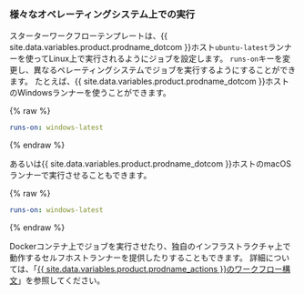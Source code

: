 ### 様々なオペレーティングシステム上での実行

スターターワークフローテンプレートは、{{ site.data.variables.product.prodname_dotcom }}ホスト`ubuntu-latest`ランナーを使ってLinux上で実行されるようにジョブを設定します。 `runs-on`キーを変更し、異なるペレーティングシステムでジョブを実行するようにすることができます。 たとえば、{{ site.data.variables.product.prodname_dotcom }}ホストのWindowsランナーを使うことができます。

{% raw %}
```yaml
runs-on: windows-latest
```
{% endraw %}

あるいは{{ site.data.variables.product.prodname_dotcom }}ホストのmacOSランナーで実行させることもできます。

{% raw %}
```yaml
runs-on: windows-latest
```
{% endraw %}

Dockerコンテナ上でジョブを実行させたり、独自のインフラストラクチャ上で動作するセルフホストランナーを提供したりすることもできます。 詳細については、「[{{ site.data.variables.product.prodname_actions }}のワークフロー構文](/actions/automating-your-workflow-with-github-actions/workflow-syntax-for-github-actions#jobsjob_idruns-on)」を参照してください。
